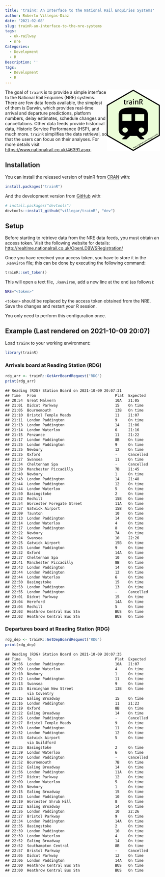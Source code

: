 ```yaml
---
title: 'trainR: An Interface to the National Rail Enquiries Systems'
author: Roberto Villegas-Diaz
date: '2021-02-08'
slug: trainR-an-interface-to-the-nre-systems
tags:
  - uk-railway
  - nre
Categories:
  - Development
  - R
Description: ''
Tags:
  - Development
  - R
---
```


<img src="https://raw.githubusercontent.com/villegar/trainR/main/inst/images/logo.png" alt="logo" align="right" height=200px/>

The goal of `trainR` is to provide a simple interface to the 
National Rail Enquiries (NRE) systems. There are few data feeds 
available, the simplest of them is Darwin, which provides real-time 
arrival and departure predictions, platform numbers, delay estimates, 
schedule changes and cancellations. Other data feeds provide historical 
data, Historic Service Performance (HSP), and much more. `trainR` 
simplifies the data retrieval, so that the users can focus on their 
analyses. For more details visit 
https://www.nationalrail.co.uk/46391.aspx.

## Installation

You can install the released version of trainR from [CRAN](https://CRAN.R-project.org) with:

``` r
install.packages("trainR")
```

And the development version from [GitHub](https://github.com/) with:

``` r
# install.packages("devtools")
devtools::install_github("villegar/trainR", "dev")
```

## Setup
Before starting to retrieve data from the NRE data feeds, you must obtain an access token. 
Visit the following website for details: http://realtime.nationalrail.co.uk/OpenLDBWSRegistration/

Once you have received your access token, you have to store it in the `.Renviron` file; this can be 
done by executing the following command:


```r
trainR::set_token()
```

This will open a text file, `.Renviron`, add a new line at the end (as follows):

```bash
NRE="<token>"
```

`<token>` should be replaced by the access token obtained from the NRE. Save the changes and restart 
your R session.

You only need to perform this configuration once.

## Example (Last rendered on 2021-10-09 20:07)

Load `trainR` to your working environment:

```r
library(trainR)
```

### Arrivals board at Reading Station (RDG)


```r
rdg_arr <- trainR::GetArrBoardRequest("RDG")
print(rdg_arr)
```

```
## Reading (RDG) Station Board on 2021-10-09 20:07:31
## Time   From                                    Plat  Expected
## 20:54  Great Malvern                           10A   21:05
## 21:01  Didcot Parkway                          15    On time
## 21:05  Bournemouth                             13B   On time
## 21:10  Bristol Temple Meads                    11    21:07
## 21:11  London Paddington                       9     On time
## 21:13  London Paddington                       14    21:06
## 21:14  London Waterloo                         6     21:16
## 21:15  Penzance                                11    21:22
## 21:17  London Paddington                       8B    On time
## 21:25  London Paddington                       9     On time
## 21:25  Newbury                                 12    On time
## 21:25  Oxford                                  -     Cancelled
## 21:27  Swansea                                 11    On time
## 21:34  Cheltenham Spa                          -     Cancelled
## 21:39  Manchester Piccadilly                   7B    21:45
## 21:40  Newbury                                 1     On time
## 21:43  London Paddington                       14    21:48
## 21:44  London Paddington                       12    On time
## 21:44  London Waterloo                         5     On time
## 21:50  Basingstoke                             2     On time
## 21:52  Redhill                                 15B   On time
## 21:54  Worcester Foregate Street               11A   On time
## 21:57  Gatwick Airport                         15B   On time
## 22:09  Taunton                                 10    On time
## 22:13  London Paddington                       14    On time
## 22:14  London Waterloo                         4     On time
## 22:17  London Paddington                       8     On time
## 22:22  Newbury                                 7A    On time
## 22:24  Swansea                                 10    22:26
## 22:25  Gatwick Airport                         15B   On time
## 22:25  London Paddington                       9     On time
## 22:32  Oxford                                  14A   On time
## 22:37  Cheltenham Spa                          10    On time
## 22:41  Manchester Piccadilly                   8B    On time
## 22:43  London Paddington                       14    On time
## 22:44  London Paddington                       12    On time
## 22:44  London Waterloo                         6     On time
## 22:50  Basingstoke                             15    On time
## 22:53  London Paddington                       13    On time
## 22:55  London Paddington                       -     Cancelled
## 23:01  Didcot Parkway                          15    On time
## 23:04  Hereford                                14A   On time
## 23:04  Redhill                                 5     On time
## 22:03  Heathrow Central Bus Stn                BUS   On time
## 23:03  Heathrow Central Bus Stn                BUS   On time
```

### Departures board at Reading Station (RDG)


```r
rdg_dep <- trainR::GetDepBoardRequest("RDG")
print(rdg_dep)
```

```
## Reading (RDG) Station Board on 2021-10-09 20:07:35
## Time   To                                      Plat  Expected
## 20:56  London Paddington                       10A   21:07
## 21:09  London Waterloo                         4     On time
## 21:10  Newbury                                 1     On time
## 21:12  London Paddington                       11    On time
## 21:13  Swansea                                 9     On time
## 21:15  Birmingham New Street                   13B   On time
##        via Coventry                            
## 21:15  Ealing Broadway                         15    On time
## 21:16  London Paddington                       11    21:23
## 21:19  Oxford                                  8B    On time
## 21:22  Ealing Broadway                         14    On time
## 21:26  London Paddington                       -     Cancelled
## 21:27  Bristol Temple Meads                    9     On time
## 21:30  London Paddington                       11    On time
## 21:32  London Paddington                       12    On time
## 21:33  Gatwick Airport                         5     On time
##        via Guildford                           
## 21:35  Basingstoke                             2     On time
## 21:39  London Waterloo                         6     On time
## 21:40  London Paddington                       -     Cancelled
## 21:52  Bournemouth                             7B    On time
## 21:52  Ealing Broadway                         14    On time
## 21:56  London Paddington                       11A   On time
## 21:57  Didcot Parkway                          12    On time
## 22:09  London Waterloo                         5     On time
## 22:10  Newbury                                 1     On time
## 22:15  Ealing Broadway                         15    On time
## 22:15  London Paddington                       10    On time
## 22:19  Worcester Shrub Hill                    8     On time
## 22:22  Ealing Broadway                         14    On time
## 22:26  London Paddington                       10    22:26
## 22:27  Bristol Parkway                         9     On time
## 22:34  London Paddington                       14A   On time
## 22:35  Basingstoke                             2     On time
## 22:39  London Paddington                       10    On time
## 22:39  London Waterloo                         4     On time
## 22:52  Ealing Broadway                         14    On time
## 22:52  Southampton Central                     8B    On time
## 22:57  Bristol Parkway                         -     Cancelled
## 23:05  Didcot Parkway                          12    On time
## 23:06  London Paddington                       14A   On time
## 22:00  Heathrow Central Bus Stn                BUS   On time
## 23:00  Heathrow Central Bus Stn                BUS   On time
```
